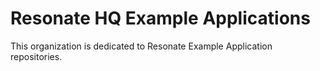 # Resonate HQ Example Applications

This organization is dedicated to Resonate Example Application repositories.
